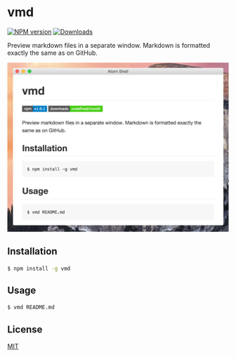 # vmd
[![NPM version][npm-image]][npm-url]
[![Downloads][downloads-image]][downloads-url]

Preview markdown files in a separate window. Markdown is formatted exactly the
same as on GitHub.

![screenshot](./screenshot.png)

## Installation
```bash
$ npm install -g vmd
```

## Usage
```sh
$ vmd README.md
```

## License
[MIT](https://tldrlegal.com/license/mit-license)

[npm-image]: https://img.shields.io/npm/v/vmd.svg?style=flat-square
[npm-url]: https://npmjs.org/package/vmd
[downloads-image]: http://img.shields.io/npm/dm/vmd.svg?style=flat-square
[downloads-url]: https://npmjs.org/package/vmd

